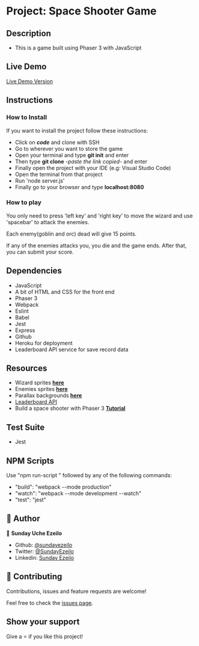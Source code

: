 # Project:  Space Shooter Game

## Description

* This is a game built using Phaser 3 with JavaScript

## Live Demo

[Live Demo Version]()

## Instructions

### How to Install

If you want to install the project follow these instructions:


- Click on ***code*** and clone with SSH
- Go to wherever you want to store the game
- Open your terminal and type **git init** and enter
- Then type **git clone** -*paste the link copied*- and enter
- Finally open the project with your IDE (e.g: Visual Studio Code)
- Open the terminal from that project
- Run 'node server.js'
- Finally go to your browser and type **localhost:8080**

### How to play

You only need to press 'left key' and 'right key' to move the wizard and use 'spacebar' to attack the enemies.

Each enemy(goblin and orc) dead will give 15 points.

If any of the enemies attacks you, you die and the game ends. After that, you can submit your score.


## Dependencies

- JavaScript
- A bit of HTML and CSS for the front end
- Phaser 3
- Webpack
- Eslint
- Babel
- Jest
- Express
- Github
- Heroku for deployment
- Leaderboard API service for save record data

## Resources

- Wizard sprites **[here](https://craftpix.net/freebies/wizard-character-free-sprite/)**
- Enemies sprites **[here](https://craftpix.net/freebies/free-orc-ogre-and-goblin-chibi-2d-game-sprites/)**
- Parallax backgrounds **[here](https://craftpix.net/freebies/free-horizontal-2d-game-backgrounds/)**
- [Leaderboard API](https://www.notion.so/microverse/Leaderboard-API-service-24c0c3c116974ac49488d4eb0267ade3)
- Build a space shooter with Phaser 3 **[Tutorial](https://learn.yorkcs.com/category/tutorials/gamedev/phaser-3/build-a-space-shooter-with-phaser-3/)**

## Test Suite

- Jest

## NPM Scripts

Use "npm run-script " followed by any of the following commands: 

- "build": "webpack --mode production"
- "watch": "webpack --mode development --watch"
- "test": "jest"


## 👤 Author

👤 **Sunday Uche Ezeilo**

- Github: [@sundayezeilo](https://github.com/ezeilo-su)
- Twitter: [@SundayEzeilo](https://twitter.com/SundayEzeilo)
- Linkedin: [Sunday Ezeilo](https://www.linkedin.com/in/sunday-ezeilo-a6a67664/)

## 🤝 Contributing

Contributions, issues and feature requests are welcome!

Feel free to check the [issues page](https://github.com/ezeilo-su/space-shooter-game/issues).

## Show your support

Give a ⭐️ if you like this project!